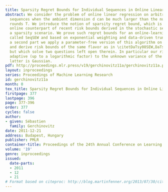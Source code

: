 ```yaml
---
title: Sparsity Regret Bounds for Individual Sequences in Online Linear Regression
abstract: We consider the problem of online linear regression on arbitrary deterministic
  sequences when the ambient dimension d can be much larger than the number of time
  rounds T. We introduce the notion of sparsity regret bound, which is a deterministic
  online counterpart of recent risk bounds derived in the stochastic setting under
  a sparsity scenario. We prove such regret bounds for an online-learning algorithm
  called SeqSEW and based on exponential weighting and data-driven truncation. In
  a second part we apply a parameter-free version of this algorithm on i.i.d. data
  and derive risk bounds of the same flavor as in \citetDaTsy08SEW,DaTsy10MirrorAveraging
  but which solve two questions left open therein. In particular our risk bounds are
  adaptive (up to a logarithmic factor) to the unknown variance of the noise if the
  latter is Gaussian.
pdf: http://proceedings.mlr.press/v19/gerchinovitz11a/gerchinovitz11a.pdf
layout: inproceedings
series: Proceedings of Machine Learning Research
id: gerchinovitz11a
month: 0
tex_title: Sparsity Regret Bounds for Individual Sequences in Online Linear Regression
firstpage: 377
lastpage: 396
page: 377-396
order: 377
cycles: false
author:
- given: Sébastien
  family: Gerchinovitz
date: 2011-12-21
address: Budapest, Hungary
publisher: PMLR
container-title: Proceedings of the 24th Annual Conference on Learning Theory
volume: '19'
genre: inproceedings
issued:
  date-parts:
  - 2011
  - 12
  - 21
# Format based on citeproc: http://blog.martinfenner.org/2013/07/30/citeproc-yaml-for-bibliographies/
---
```

